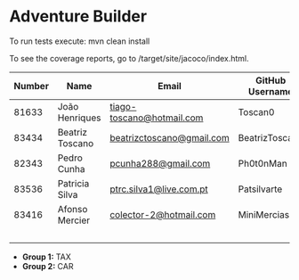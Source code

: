 # Adventure Builder

To run tests execute: mvn clean install

To see the coverage reports, go to <module name>/target/site/jacoco/index.html.


|   Number   |          Name           |            Email        |   GitHub Username  | Group |
| ---------- | ----------------------- | ----------------------- | -------------------| ----- |
|81633       |   João Henriques        |tiago-toscano@hotmail.com| Toscan0            |   1   |
|83434       |   Beatriz Toscano       |beatrizctoscano@gmail.com| BeatrizToscano     |   1   |
|82343       |   Pedro Cunha           |pcunha288@gmail.com      | Ph0t0nMan          |   1   |
|83536       |   Patricia Silva        |ptrc.silva1@live.com.pt  | Patsilvarte        |   2   |
|83416       |   Afonso Mercier        |colector-2@hotmail.com   | MiniMercias        |   2   |
|            |                         |                         |                    |   2   |

- **Group 1:** TAX
- **Group 2:** CAR
